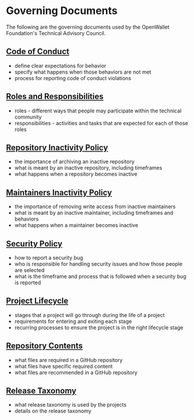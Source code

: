 [//]: # (SPDX-License-Identifier: CC-BY-4.0)

# Governing Documents

The following are the governing documents used by the OpenWallet Foundation's Technical Advisory Council.

## [Code of Conduct](code-of-conduct.md)
  * define clear expectations for behavior
  * specify what happens when those behaviors are not met
  * process for reporting code of conduct violations

## [Roles and Responsibilities](roles-and-responsibilities.md)
* roles - different ways that people may participate within the technical community
* responsibilities - activities and tasks that are expected for each of those roles

## [Repository Inactivity Policy](archiving-inactive-repositories.md)
* the importance of archiving an inactive repository
* what is meant by an inactive repository, including timeframes
* what happens when a repository becomes inactive

## [Maintainers Inactivity Policy](maintainer-inactivity.md)
* the importance of removing write access from inactive maintainers
* what is meant by an inactive maintainer, including timeframes and behaviors
* what happens when a maintainer becomes inactive

## [Security Policy](security.md)
* how to report a security bug
* who is responsible for handling security issues and how those people are selected
* what is the timeframe and process that is followed when a security bug is reported

## [Project Lifecycle](project-lifecycle.md)
* stages that a project will go through during the life of a project
* requirements for entering and exiting each stage
* recurring processes to ensure the project is in the right lifecycle stage

## [Repository Contents](common-repository-structure.md)
* what files are required in a GitHub repository
* what files have specific required content
* what files are recommended in a GitHub repository

## [Release Taxonomy](release-taxonomy.md)
* what release taxonomy is used by the projects
* details on the release taxonomy

